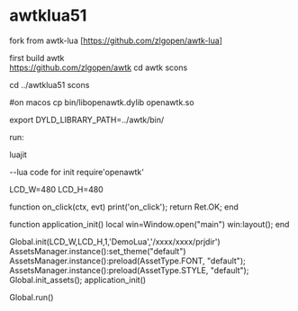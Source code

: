 # awtklua51

fork from awtk-lua [https://github.com/zlgopen/awtk-lua]

first build awtk  
https://github.com/zlgopen/awtk
cd awtk
scons

cd ../awtklua51
scons

#on macos
cp bin/libopenawtk.dylib openawtk.so

export DYLD_LIBRARY_PATH=../awtk/bin/

run:

luajit

--lua code for init
require'openawtk'

LCD_W=480
LCD_H=480

function on_click(ctx, evt) 
  print('on_click');
  return Ret.OK;
end

function application_init()
	local win=Window.open("main")
	win:layout();
end

Global.init(LCD_W,LCD_H,1,'DemoLua','/xxxx/xxxx/prjdir')
AssetsManager.instance():set_theme("default")
AssetsManager.instance():preload(AssetType.FONT, "default");
AssetsManager.instance():preload(AssetType.STYLE, "default");
Global.init_assets();
application_init()

Global.run()


